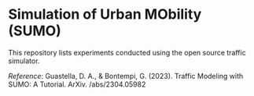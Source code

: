 # Simulation of Urban MObility (SUMO)

This repository lists experiments conducted using the open source traffic simulator.


*Reference*: Guastella, D. A., & Bontempi, G. (2023). Traffic Modeling with SUMO: A Tutorial. ArXiv. /abs/2304.05982